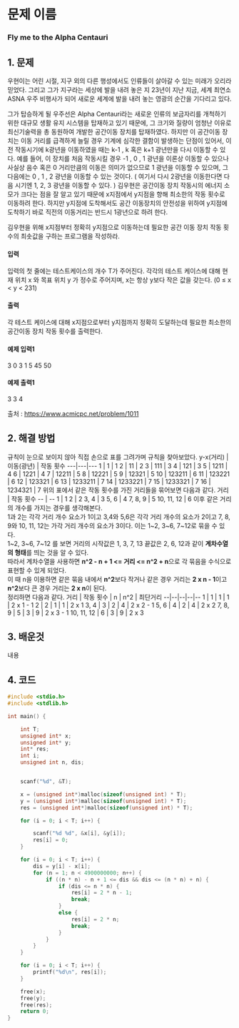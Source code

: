 # 문제 이름
### Fly me to the Alpha Centauri

## 1. 문제
우현이는 어린 시절, 지구 외의 다른 행성에서도 인류들이 살아갈 수 있는 미래가 오리라 믿었다. 그리고 그가 지구라는 세상에 발을 내려 놓은 지 23년이 지난 지금, 세계 최연소 ASNA 우주 비행사가 되어 새로운 세계에 발을 내려 놓는 영광의 순간을 기다리고 있다.

그가 탑승하게 될 우주선은 Alpha Centauri라는 새로운 인류의 보금자리를 개척하기 위한 대규모 생활 유지 시스템을 탑재하고 있기 때문에, 그 크기와 질량이 엄청난 이유로 최신기술력을 총 동원하여 개발한 공간이동 장치를 탑재하였다. 하지만 이 공간이동 장치는 이동 거리를 급격하게 늘릴 경우 기계에 심각한 결함이 발생하는 단점이 있어서, 이전 작동시기에 k광년을 이동하였을 때는 k-1 , k 혹은 k+1 광년만을 다시 이동할 수 있다. 예를 들어, 이 장치를 처음 작동시킬 경우 -1 , 0 , 1 광년을 이론상 이동할 수 있으나 사실상 음수 혹은 0 거리만큼의 이동은 의미가 없으므로 1 광년을 이동할 수 있으며, 그 다음에는 0 , 1 , 2 광년을 이동할 수 있는 것이다. ( 여기서 다시 2광년을 이동한다면 다음 시기엔 1, 2, 3 광년을 이동할 수 있다. )
김우현은 공간이동 장치 작동시의 에너지 소모가 크다는 점을 잘 알고 있기 때문에 x지점에서 y지점을 향해 최소한의 작동 횟수로 이동하려 한다. 하지만 y지점에 도착해서도 공간 이동장치의 안전성을 위하여 y지점에 도착하기 바로 직전의 이동거리는 반드시 1광년으로 하려 한다.

김우현을 위해 x지점부터 정확히 y지점으로 이동하는데 필요한 공간 이동 장치 작동 횟수의 최솟값을 구하는 프로그램을 작성하라.

#### 입력
입력의 첫 줄에는 테스트케이스의 개수 T가 주어진다. 각각의 테스트 케이스에 대해 현재 위치 x 와 목표 위치 y 가 정수로 주어지며, x는 항상 y보다 작은 값을 갖는다. (0 ≤ x < y < 231)
#### 출력
각 테스트 케이스에 대해 x지점으로부터 y지점까지 정확히 도달하는데 필요한 최소한의 공간이동 장치 작동 횟수를 출력한다.
#### 예제 입력1
3
0 3
1 5
45 50
#### 예제 출력1
3
3
4

출처 : https://www.acmicpc.net/problem/1011

## 2. 해결 방법

규칙이 눈으로 보이지 않아 직접 손으로 표를 그려가며 규칙을 찾아보았다.
y-x(거리) | 이동(광년) | 작동 횟수
---|---|---
1 | 1 | 1
2 | 11 | 2
3 | 111 | 3
4 | 121 | 3
5 | 1211 | 4
6 | 1221 | 4
7 | 12211 | 5
8 | 12221 | 5
9 | 12321 | 5
10 | 123211 | 6
11 | 123221 | 6
12 | 123321 | 6
13 | 1233211 | 7
14 | 1233221 | 7
15 | 1233321 | 7
16 | 1234321 | 7
위의 표에서 같은 작동 횟수를 가진 거리들을 묶어보면 다음과 같다.
거리 | 작동 횟수
-- | --
1 | 1
2 | 2
3, 4 | 3
5, 6 | 4
7, 8, 9 | 5
10, 11, 12 | 6
이후 같은 거리의 개수를 가지는 경우를 생각해본다.</br>
1과 2는 각각 거리 개수 요소가 1이고 3,4와 5,6은 각각 거리 개수의 요소가 2이고 7, 8, 9와 10, 11, 12는 가각 거리 개수의 요소가 3이다. 이는 1~2, 3~6, 7~12로 묶을 수 있다.</br>
1~2, 3~6, 7~12 를 보면 거리의 시작값은 1, 3, 7, 13 끝값은 2, 6, 12과 같이 **계차수열의 형태**를 띄는 것을 알 수 있다.</br>
따라서 계차수열을 사용하면 **n^2 - n + 1 <= 거리 <= n^2 + n**으로 각 묶음을 수식으로 표현할 수 있게 되었다.</br>
이 때 n을 이용하면 같은 묶음 내에서 **n^2**보다 작거나 같은 경우 거리는 **2 x n - 1**이고 **n^2**보다 큰 경우 거리는 **2 x n**이 된다.</br>
정리하면 다음과 같다.
거리 | 작동 횟수 | n | n^2 | 최단거리
--|--|--|--|--
1 | 1 | 1 | 1 | 2 x 1 - 1
2 | 2 | 1 | 1 | 2 x 1
3, 4 | 3 | 2 | 4 | 2 x 2 - 1
5, 6 | 4 | 2 | 4 | 2 x 2
7, 8, 9 | 5 | 3 | 9 | 2 x 3 - 1
10, 11, 12 | 6 | 3 | 9 | 2 x 3

## 3. 배운것
내용

## 4. 코드

```C++
#include <stdio.h>
#include <stdlib.h>

int main() {

	int T;
	unsigned int* x;
	unsigned int* y;
	int* res;
	int i;
	unsigned int n, dis;


	scanf("%d", &T);

	x = (unsigned int*)malloc(sizeof(unsigned int) * T);
	y = (unsigned int*)malloc(sizeof(unsigned int) * T);
	res = (unsigned int*)malloc(sizeof(unsigned int) * T);

	for (i = 0; i < T; i++) {

		scanf("%d %d", &x[i], &y[i]);
		res[i] = 0;
	}

	for (i = 0; i < T; i++) {
		dis = y[i] - x[i];
		for (n = 1; n < 4900000000; n++) {
			if ((n * n) - n + 1 <= dis && dis <= (n * n) + n) {
				if (dis <= n * n) {
					res[i] = 2 * n - 1;
					break;
				}
				else {
					res[i] = 2 * n;
					break;
				}
			}
		}
	}

	for (i = 0; i < T; i++) {
		printf("%d\n", res[i]);
	}

	free(x);
	free(y);
	free(res);
	return 0;
}
```